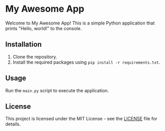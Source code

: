 # My Awesome App

Welcome to My Awesome App! This is a simple Python application that prints "Hello, world!" to the console.

## Installation

1. Clone the repository.
2. Install the required packages using `pip install -r requirements.txt`.

## Usage

Run the `main.py` script to execute the application.

## License

This project is licensed under the MIT License - see the [LICENSE](LICENSE) file for details.
